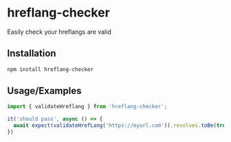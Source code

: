 
# hreflang-checker

Easily check your hreflangs are valid


## Installation

```bash
npm install hreflang-checker
```

## Usage/Examples

```typescript
import { validateHreflang } from 'hreflang-checker';

it('should pass', async () => {
  await expect(validateHrefLang('https://myurl.com')).resolves.toBe(true)
})
```
